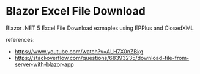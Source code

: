 # Blazor Excel File Download

Blazor .NET 5  Excel File Download exmaples using EPPlus and ClosedXML

references:
- https://www.youtube.com/watch?v=ALH7X0nZBkg 
- https://stackoverflow.com/questions/68393235/download-file-from-server-with-blazor-app

